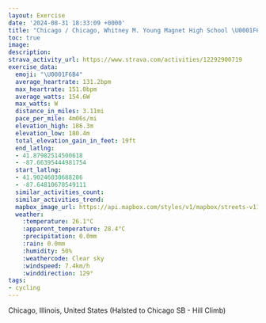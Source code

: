 ```yaml
---
layout: Exercise
date: '2024-08-31 18:33:09 +0000'
title: "Chicago / Chicago, Whitney M. Young Magnet High School \U0001F6B4"
toc: true
image:
description:
strava_activity_url: https://www.strava.com/activities/12292900719
exercise_data:
  emoji: "\U0001F6B4"
  average_heartrate: 131.2bpm
  max_heartrate: 151.0bpm
  average_watts: 154.6W
  max_watts: W
  distance_in_miles: 3.11mi
  pace_per_mile: 4m06s/mi
  elevation_high: 186.3m
  elevation_low: 180.4m
  total_elevation_gain_in_feet: 19ft
  end_latlng:
  - 41.87982514500618
  - -87.66395444981754
  start_latlng:
  - 41.90246030688286
  - -87.64810678549111
  similar_activities_count:
  similar_activities_trend:
  mapbox_image_url: https://api.mapbox.com/styles/v1/mapbox/streets-v11/static/path-5+787af2-1.0(mxv~Fdw%7DuO%7CGKdCAvFMjABj%40AtBIxGIjAGpSMvCEbA%40%60%40HFDD%5CE%60HLp%5DBtRD%60MB%7C%40J%5C%5E%5Ep%40%60%40n%40d%40%60D~AhBbAfElBbD~AnHbDbCjAtCtCbAvAlAdA%60CbCb%40%5EFCFm%40N%5BDYG_B%40%7D%40BYHSDGRE),pin-s-s+e5b22e(-87.64803,41.90103),pin-s-f+89ae00(-87.66442000000002,41.881249999999994)/auto/800x800?access_token=pk.eyJ1Ijoiam9zaGJlY2ttYW4iLCJhIjoiY205eWR2aDd1MWZ6djJrbXc4a3M0bWZleiJ9.XiG9OWkNcZk2QzjJbxLB4A
  weather:
    :temperature: 26.1°C
    :apparent_temperature: 28.4°C
    :precipitation: 0.0mm
    :rain: 0.0mm
    :humidity: 50%
    :weathercode: Clear sky
    :windspeed: 7.4km/h
    :winddirection: 129°
tags:
- cycling
---
```

Chicago, Illinois, United States (Halsted to Chicago SB - Hill Climb)
